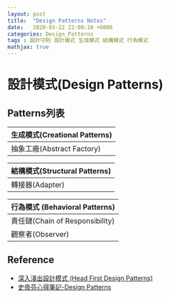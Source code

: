 ```yaml
---
layout: post
title:  "Design Patterns Notes"
date:   2020-03-22 22:00:10 +0800
categories: Design_Patterns
tags : 設計守則 設計模式 生成模式 結構模式 行為模式
mathjax: true
---
```

# 設計模式(Design Patterns)

## Patterns列表


|生成模式(Creational Patterns)| 
|----|
|抽象工廠(Abstract Factory)|建立者(Builder)|工廠方法(Factory Method)|雛形(Prototype)|獨體(Singleton)|


|結構模式(Structural Patterns)|
|----|
|轉接器(Adapter)|橋樑(Bridge)|合成(Composite)|裝飾者(Decorator)|表象(Facade)|繩量級(Flyweight)|代理人(Proxy)|


|行為模式 (Behavioral Patterns)|
|----|
|責任鏈(Chain of Responsibility)|命令(Command)|翻譯者(Interpreter)|反覆器(Iterator)|居間協調者(Mediator)|助記物(Memento)|
|觀察者(Observer)|狀態(State)|策略(Strategy)|樣板方法(Template Method)|參觀者(Visitor)|



## Reference

* [深入淺出設計模式 (Head First Design Patterns)](https://www.tenlong.com.tw/products/9789867794529?list_name=srh)
* [史帝芬心得筆記-Design Patterns](https://sites.google.com/site/stevenattw/design-patterns)

